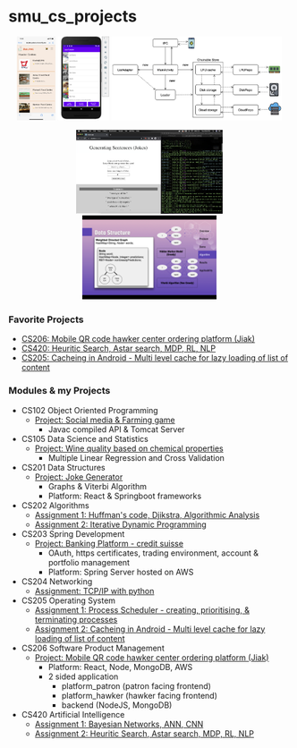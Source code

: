 # smu_cs_projects

<p align="center">
  <img src="./206_software_product_management/platform_patron/pictures/IMG_1652.PNG" height="150" title="cs_project">
  <img src="./205_operating_systems/assignment_3/pictures/phone.png" height="150" title="cs_project">
  <img src="./205_operating_systems/assignment_3/pictures/architecture.png" height="150" title="cs_project">
</p>
<p align="center">
  <img src="./201_data_structures/final_project/pictures/interface.png" height="150" title="cs_project">
  <img src="./201_data_structures/final_project/pictures/structure.png" height="150" title="cs_project">
</p>

### Favorite Projects
- [CS206: Mobile QR code hawker center ordering platform (Jiak)](./206_software_product_management/platform_patron)
- [CS420: Heuritic Search, Astar search, MDP, RL, NLP](./420_artificial_intelligence/code_assignment_2)
- [CS205: Cacheing in Android - Multi level cache for lazy loading of list of content](./205_operating_systems/assignment_3)

### Modules & my Projects
- CS102 Object Oriented Programming
  - [Project: Social media & Farming game](./102_oop/final_project)
    - Javac compiled API & Tomcat Server
- CS105 Data Science and Statistics
  - [Project: Wine quality based on chemical properties](./105_data_science/wine-quality-jupyter)
    - Multiple Linear Regression and Cross Validation
- CS201 Data Structures
  - [Project: Joke Generator](./201_data_structures/final_project)
    - Graphs & Viterbi Algorithm
    - Platform: React & Springboot frameworks
- CS202 Algorithms
  - [Assignment 1: Huffman's code, Djikstra, Algorithmic Analysis](./202_algorithms/assignment_1)
  - [Assignment 2: Iterative Dynamic Programming](./202_algorithms/assignment_2)
- CS203 Spring Development
  - [Project: Banking Platform - credit suisse](./203_spring_development/final_project)
    - OAuth, https certificates, trading environment, account & portfolio management
    - Platform: Spring Server hosted on AWS
- CS204 Networking
  - [Assignment: TCP/IP with python](./204_networking/assignment_01339300)
- CS205 Operating System
  - [Assignment 1: Process Scheduler - creating, prioritising, & terminating processes](./205_operating_systems/assignment_1)
  - [Assignment 2: Cacheing in Android - Multi level cache for lazy loading of list of content](./205_operating_systems/assignment_3)
- CS206 Software Product Management
  - [Project: Mobile QR code hawker center ordering platform (Jiak)](./206_software_product_management/platform_patron)
    - Platform: React, Node, MongoDB, AWS
    - 2 sided application
      - platform_patron (patron facing frontend)
      - platform_hawker (hawker facing frontend)
      - backend (NodeJS, MongoDB)
- CS420 Artificial Intelligence
  - [Assignment 1: Bayesian Networks, ANN, CNN](./420_artificial_intelligence/assignment_1.pdf)
  - [Assignment 2: Heuritic Search, Astar search, MDP, RL, NLP](./420_artificial_intelligence/code_assignment_2)

